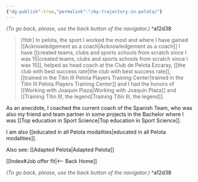 ```yaml
---
{"dg-publish":true,"permalink":"/my-trajectory-in-pelota/"}
---
```




<div class="transclusion internal-embed is-loaded"><div class="markdown-embed">




<font color="#595959">*(To go back, please, use the back button of the navigator.)*</font> 
^a12d38



</div></div>


> [!tldr] 
> In pelota, the sport I worked the most and where I have gained [[Acknowledgement as a coach|Acknowledgement as a coach]] I have [[created teams, clubs and sports schools from scratch since I was 15|created teams, clubs and sports schools from scratch since I was 15]], helped as head coach at the Club de Pelota Ezcaray, [[the club with best success rate|the club with best success rate]], [[trained in the Titin III Pelota Players Training Center|trained in the Titin III Pelota Players Training Center]] and I had the honors of [[Working with Joaquín Plaza|Working with Joaquín Plaza]] and [[Training Titin III, the legend|Training Titin III, the legend]].

As an anecdote, I coached the current coach of the Spanish Team, who was also my friend and team partner in some projects in the Bachelor where I was [[Top education in Sport Science|Top education in Sport Science]].

I am also [[educated in all Pelota modalities|educated in all Pelota modalities]].

Also see: [[Adapted Pelota|Adapted Pelota]]


<div class="transclusion internal-embed is-loaded"><div class="markdown-embed">





[[Index#Job offer fit|<-- Back Home]]

<div class="transclusion internal-embed is-loaded"><div class="markdown-embed">




<font color="#595959">*(To go back, please, use the back button of the navigator.)*</font> 
^a12d38



</div></div>


</div></div>

